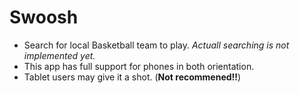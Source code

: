 # Swoosh
* Search for local Basketball team to play. _Actuall searching is not implemented yet._
* This app has full support for phones in both orientation.
* Tablet users may give it a shot. (**Not recommened!!**)
